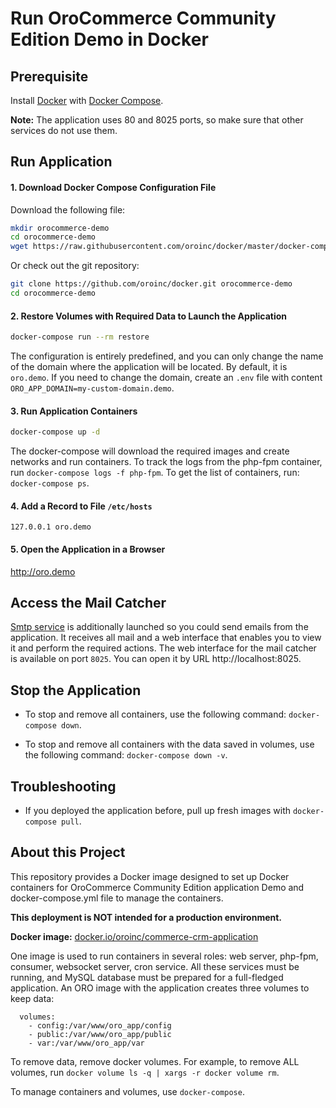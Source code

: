 # Run OroCommerce Community Edition Demo in Docker

## Prerequisite

Install [Docker](https://docs.docker.com/engine/install/) with [Docker Compose](https://docs.docker.com/compose/install/).

**Note:** The application uses 80 and 8025 ports, so make sure that other services do not use them.

## Run Application

#### 1. Download Docker Compose Configuration File

Download the following file:
``` bash
mkdir orocommerce-demo
cd orocommerce-demo
wget https://raw.githubusercontent.com/oroinc/docker/master/docker-compose.yml
```
Or check out the git repository:
```bash
git clone https://github.com/oroinc/docker.git orocommerce-demo
cd orocommerce-demo
```
#### 2. Restore Volumes with Required Data to Launch the Application

```bash
docker-compose run --rm restore
```

The configuration is entirely predefined, and you can only change the name of the domain where the application will be located. By default, it is `oro.demo`. If you need to change the domain, create an `.env` file with content `ORO_APP_DOMAIN=my-custom-domain.demo`.

#### 3. Run Application Containers

```bash
docker-compose up -d
```

The docker-compose will download the required images and create networks and run containers. To track the logs from the php-fpm container, run `docker-compose logs -f php-fpm`. To get the list of containers, run: `docker-compose ps`.

#### 4. Add a Record to File `/etc/hosts`

```
127.0.0.1 oro.demo
```

#### 5. Open the Application in a Browser

http://oro.demo

## Access the Mail Catcher

[Smtp service](https://github.com/mailhog/MailHog) is additionally launched so you could send emails from the application. It receives all mail and a web interface that enables you to view it and perform the required actions. The web interface for the mail catcher is available on port `8025`. You can open it by URL http://localhost:8025.

## Stop the Application

- To stop and remove all containers, use the following command: `docker-compose down`.

- To stop and remove all containers with the data saved in volumes, use the following command: `docker-compose down -v`.

## Troubleshooting

- If you deployed the application before, pull up fresh images with `docker-compose pull`.

## About this Project

This repository provides a Docker image designed to set up Docker containers for OroCommerce Community Edition application Demo and docker-compose.yml file to manage the containers.

**This deployment is NOT intended for a production environment.**

**Docker image:** [docker.io/oroinc/commerce-crm-application](https://hub.docker.com/r/oroinc/commerce-crm-application)

One image is used to run containers in several roles: web server, php-fpm, consumer, websocket server, cron service.
All these services must be running, and MySQL database must be prepared for a full-fledged application. An ORO image with the application creates three volumes to keep data:

```
  volumes:
    - config:/var/www/oro_app/config
    - public:/var/www/oro_app/public
    - var:/var/www/oro_app/var
```

To remove data, remove docker volumes. For example, to remove ALL volumes, run `docker volume ls -q | xargs -r docker volume rm`.

To manage containers and volumes, use `docker-compose`.
